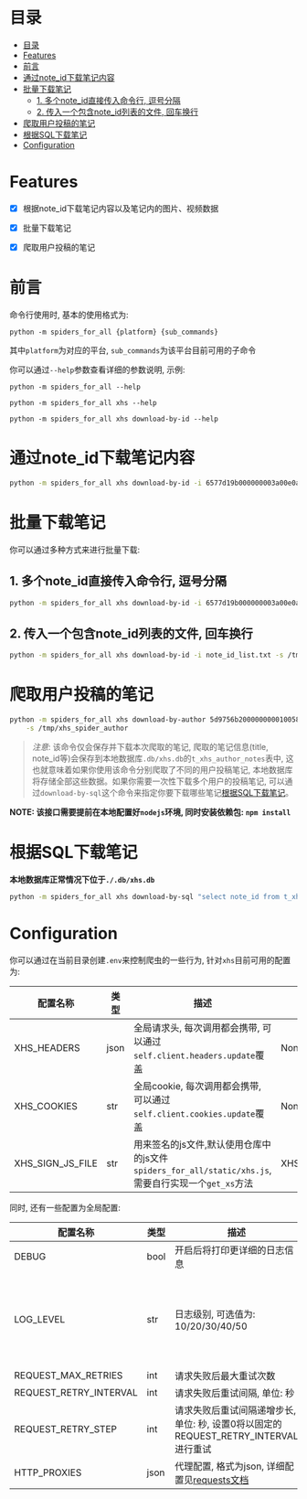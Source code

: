 # 目录

- [目录](#目录)
- [Features](#features)
- [前言](#前言)
- [通过note\_id下载笔记内容](#通过note_id下载笔记内容)
- [批量下载笔记](#批量下载笔记)
  - [1. 多个note\_id直接传入命令行, 逗号分隔](#1-多个note_id直接传入命令行-逗号分隔)
  - [2. 传入一个包含note\_id列表的文件, 回车换行](#2-传入一个包含note_id列表的文件-回车换行)
- [爬取用户投稿的笔记](#爬取用户投稿的笔记)
- [根据SQL下载笔记](#根据sql下载笔记)
- [Configuration](#configuration)

# Features

- [x] 根据note_id下载笔记内容以及笔记内的图片、视频数据
- [x] 批量下载笔记
- [x] 爬取用户投稿的笔记


# 前言

命令行使用时, 基本的使用格式为:

`python -m spiders_for_all {platform} {sub_commands}`

其中`platform`为对应的平台, `sub_commands`为该平台目前可用的子命令

你可以通过`--help`参数查看详细的参数说明, 示例:

`python -m spiders_for_all --help`

`python -m spiders_for_all xhs --help`

`python -m spiders_for_all xhs download-by-id --help`

# 通过note_id下载笔记内容

```sh
python -m spiders_for_all xhs download-by-id -i 6577d19b000000003a00e0a8 -s /tmp/xhs_download
```

# 批量下载笔记

你可以通过多种方式来进行批量下载:

## 1. 多个note_id直接传入命令行, 逗号分隔

```sh
python -m spiders_for_all xhs download-by-id -i 6577d19b000000003a00e0a8,65964537000000001101c0ce -s /tmp/xhs_download
```

## 2. 传入一个包含note_id列表的文件, 回车换行

```sh
python -m spiders_for_all xhs download-by-id -i note_id_list.txt -s /tmp/xhs_download
```


# 爬取用户投稿的笔记


```sh
python -m spiders_for_all xhs download-by-author 5d9756b20000000001005857 \
    -s /tmp/xhs_spider_author 
```

>*注意*:
> 该命令仅会保存并下载本次爬取的笔记, 爬取的笔记信息(title, note_id等)会保存到本地数据库`.db/xhs.db`的`t_xhs_author_notes`表中, 这也就意味着如果你使用该命令分别爬取了不同的用户投稿笔记, 本地数据库将存储全部这些数据。如果你需要一次性下载多个用户的投稿笔记, 可以通过`download-by-sql`这个命令来指定你要下载哪些笔记[根据SQL下载笔记](#根据sql下载笔记)。

**NOTE: 该接口需要提前在本地配置好`nodejs`环境, 同时安装依赖包: `npm install`**


# 根据SQL下载笔记

**本地数据库正常情况下位于`./.db/xhs.db`**

```sh
python -m spiders_for_all xhs download-by-sql "select note_id from t_xhs_author_notes limit 5" -s /tmp/xhs_download_by_sql
```


# Configuration


你可以通过在当前目录创建`.env`来控制爬虫的一些行为, 针对`xhs`目前可用的配置为:

|配置名称|类型|描述|默认值|示例|
|---|---|---|---|---|
|XHS_HEADERS|json|全局请求头, 每次调用都会携带, 可以通过`self.client.headers.update`覆盖|None|XHS_HEADERS={"Referer":"referer"}|
|XHS_COOKIES|str|全局cookie, 每次调用都会携带, 可以通过`self.client.cookies.update`覆盖|None|XHS_COOKIES="key=value;key2=value2"|
|XHS_SIGN_JS_FILE|str|用来签名的js文件,默认使用仓库中的js文件`spiders_for_all/static/xhs.js`, 需要自行实现一个`get_xs`方法|XHS_SIGN_JS_FILE=/path/to/your/js|


同时, 还有一些配置为全局配置:

|配置名称|类型|描述|默认值|示例|
|---|---|---|---|---|
|DEBUG|bool|开启后将打印更详细的日志信息|false|DEBUG=true|
|LOG_LEVEL|str|日志级别, 可选值为: 10/20/30/40/50|DEBUG开启的情况下默认是10, 否则默认20|LOG_LEVEL=30|
|REQUEST_MAX_RETRIES|int|请求失败后最大重试次数|10|REQUEST_MAX_RETRIES=20|
|REQUEST_RETRY_INTERVAL|int|请求失败后重试间隔, 单位: 秒|30|REQUEST_RETRY_INTERVAL=45|
|REQUEST_RETRY_STEP|int|请求失败后重试间隔递增步长, 单位: 秒, 设置0将以固定的REQUEST_RETRY_INTERVAL进行重试|10|REQUEST_RETRY_STEP=5|
|HTTP_PROXIES|json|代理配置, 格式为json, 详细配置见[requests文档](https://docs.python-requests.org/en/latest/user/advanced/#proxies)|None|HTTP_PROXIES={"http":"http://your_proxy.com"}|

